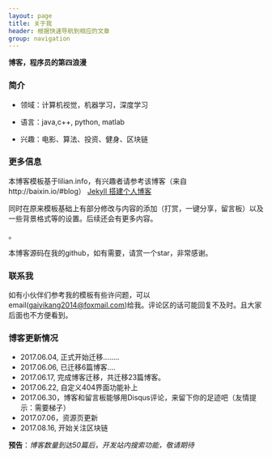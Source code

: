 ```yaml
---
layout: page
title: 关于我 
header: 根据快速导航到相应的文章
group: navigation
---
```


**博客，程序员的第四浪漫**

### 简介

- 领域：计算机视觉，机器学习，深度学习

- 语言：java,c++, python, matlab

- 兴趣：电影、算法、投资、健身、区块链

### 更多信息

<p>
本博客模板基于lilian.info，有兴趣者请参考该博客（来自http://baixin.io/#blog） 
<a href="http://baixin.io/2016/10/jekyll_tutorials1/"> Jekyll 搭建个人博客 </a></p>
<p>
同时在原来模板基础上有部分修改与内容的添加（打赏，一键分享，留言板）以及一些背景格式等的设置。后续还会有更多内容。</p>。

本博客源码在我的github，如有需要，请赏一个star，非常感谢。

### 联系我

如有小伙伴们参考我的模板有些许问题，可以email(gaiyikang2014@foxmail.com)给我。评论区的话可能回复不及时。且大家后面也不方便看到。


### 博客更新情况

- 2017.06.04, 正式开始迁移........
- 2017.06.06, 已迁移6篇博客....
- 2017.06.17, 完成博客迁移，共迁移23篇博客。
- 2017.06.22, 自定义404界面功能补上
- 2017.06.30，博客和留言板能够用Disqus评论，来留下你的足迹吧（友情提示：需要梯子）
- 2017.07.06，资源页更新
- 2017.08.16, 开始关注区块链

**预告**：*博客数量到达50篇后，开发站内搜索功能，敬请期待*


